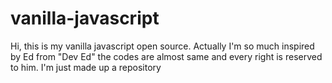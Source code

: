 # vanilla-javascript
Hi, this is my vanilla javascript open source. Actually I'm so much inspired by Ed from "Dev Ed" the codes are almost same and every right is reserved to him. I'm just made up a repository
